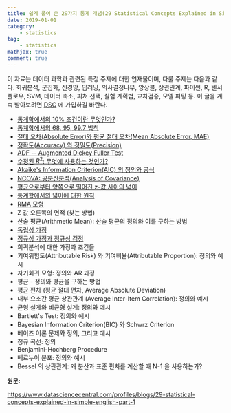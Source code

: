 ```yaml
---
title: 쉽게 풀어 쓴 29가지 통계 개념(29 Statistical Concepts Explained in Simple English)
date: 2019-01-01
category: 
    - statistics
tag:
    - statistics
mathjax: true
comment: true
---
```


이 자료는 데이터 과학과 관련된 특정 주제에 대한 연재물이며, 다룰 주제는 다음과 같다. 회귀분석, 군집화, 신경망, 딥러닝, 의사결정나무, 앙상블, 상관관계, 파이썬, R, 텐서플로우, SVM, 데이터 축소, 피쳐 선택, 실험 계획법, 교차검증, 모델 피팅 등. 이 글을 계속 받아보려면 [DSC](https://www.datasciencecentral.com/profiles/blogs/check-out-our-dsc-newsletter) 에 가입하길 바란다.

* [통계학에서의 10% 조건이란 무엇인가?](<https://chukycheese.github.io/translation/statistics/ten-condition/>)
* [통계학에서의 68, 95, 99.7 법칙](<https://chukycheese.github.io/translation/statistics/general-rules-in-statistics/>)
* [절대 오차(Absolute Error)와 평균 절대 오차(Mean Absolute Error, MAE)](<https://chukycheese.github.io/translation/statistics/absolute-error-and-mean-absolute-error/>)
* [정확도(Accuracy) 와 정밀도(Precision)](https://chukycheese.github.io/translation/statistics/accuracy-and-precision/)
* [ADF -- Augmented Dickey Fuller Test](https://chukycheese.github.io/translation/statistics/augmented-dickey-fuller-test/)
* [수정된 $R^2$: 무엇에 사용하는 것인가?](https://chukycheese.github.io/statistics/adjusted-r2/)
* [Akaike's Information Criterion(AIC) 의 정의와 공식](https://chukycheese.github.io/statistics/aic/)
* [NCOVA: 공분산분석(Analysis of Covariance)](https://chukycheese.github.io/statistics/ancova/)
* [평균으로부터 양쪽으로 떨어진 z-값 사이의 넓이](https://chukycheese.github.io/statistics/area-between-two-z-values-on-opposite-sides-of-mean/)
* [통계학에서의 넓이에 대한 원칙](https://chukycheese.github.io/statistics/area-principle/)
* [RMA 모형](https://chukycheese.github.io/statistics/arma-model/)
* Z 값 오른쪽의 면적 (찾는 방법)
* 산술 평균(Arithmetic Mean): 산술 평균의 정의와 이를 구하는 방법
* [독립성 가정](https://chukycheese.github.io/statistics/assumption-of-indepedence/)
* [정규성 가정과 정규성 검정](https://chukycheese.github.io/statistics/assumption-of-normality/)
* 회귀분석에 대한 가정과 조건들
* 기여위험도(Attributable Risk) 와 기여비율(Attributable Proportion): 정의와 예시
* 자기회귀 모형: 정의와 AR 과정
* 평균 - 정의와 평균을 구하는 방법
* 평균 편차 (평균 절대 편차, Average Absolute Deviation)
* 내부 요소간 평균 상관관계 (Average Inter-Item Correlation): 정의와 예시
* 균형 설계와 비균형 설계: 정의와 예시
* Bartlett's Test: 정의와 예시
* Bayesian Information Criterion(BIC) 와 Schwrz Criterion
* 베이즈 이론 문제와 정의, 그리고 예시
* 정규 곡선: 정의
* Benjamini-Hochberg Procedure
* 베르누이 분포: 정의와 예시
* Bessel 의 상관관계: 왜 분산과 표준 편차를 계산할 때 N-1 을 사용하는가?

**원문:**

<https://www.datasciencecentral.com/profiles/blogs/29-statistical-concepts-explained-in-simple-english-part-1>
